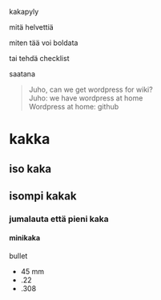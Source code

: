 kakapyly

mitä helvettiä

miten tää voi boldata

tai tehdä checklist

saatana

> Juho, can we get wordpress for wiki?  
Juho: we have wordpress at home  
Wordpress at home: github

# kakka

## iso kaka

## isompi kakak

### jumalauta että pieni kaka

#### minikaka

bullet
- 45 mm
- .22
- .308
